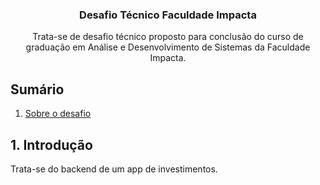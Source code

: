 <div align="center">
  <h3 align="center">Desafio Técnico Faculdade Impacta</h3>
  <p align="center">
    Trata-se de desafio técnico proposto para conclusão do curso de graduação em Análise e Desenvolvimento de Sistemas da Faculdade Impacta.
  </p>
</div>


## Sumário

<ol>
  <li>
    <a href="#1-introdução">Sobre o desafio</a>
  </li>
</ol>


## 1. Introdução

Trata-se do backend de um app de investimentos.
